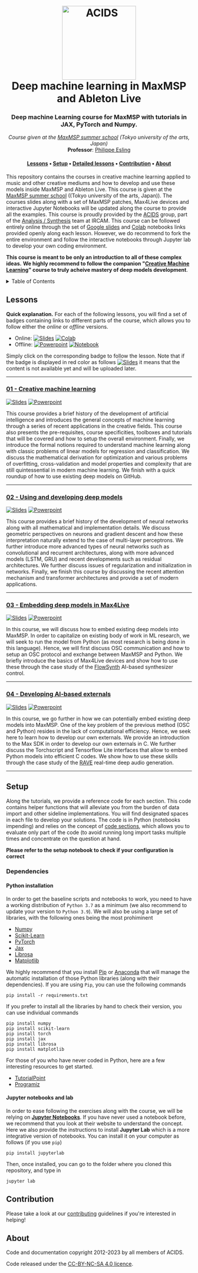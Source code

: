 <div align="center">
<h1>
  <br>
  <a href="http://acids.ircam.fr"><img src="images/logo_acids.png" alt="ACIDS" width="200"></a>
  <br>
  Deep machine learning in MaxMSP and Ableton Live
  <br>
</h1>

<h3>Deep machine Learning course for MaxMSP with tutorials in JAX, PyTorch and Numpy.</h3>


<center>
<i>Course given at the <a href="https://maxsummer2023.geidai.ac.jp/" target="_blank">MaxMSP summer school</a> (Tokyo university of the arts, Japan)</i><br/>
<b>Professor</b>: <a href="http://esling.github.io" target="_blank">Philippe Esling</a>
</center>

<h4>
  <a href="#lessons">Lessons</a> •
  <a href="#setup">Setup</a> •
  <a href="#details">Detailed lessons</a> •
  <a href="#contribution">Contribution</a> •
  <a href="#about">About</a>
</h4>
</div>

This repository contains the courses in creative machine learning applied to music and other creative mediums and how to develop and use these models inside MaxMSP and Ableton Live. 
This course is given at the [MaxMSP summer school](https://www.u-tokyo.ac.jp/en/index.html) ((Tokyo university of the arts, Japan)).
The courses slides along with a set of MaxMSP patches, Max4Live devices and interactive Jupyter Notebooks will be updated along the course to provide all the examples.
This course is proudly provided by the <a href="http://github.com/acids-ircam" target="_blank">ACIDS</a> group, part of the [Analysis / Synthesis](http://anasynth.ircam.fr/home/english) team at IRCAM.
This course can be followed entirely online through the set of [Google slides](http://slides.google.com) and [Colab](http://colab.google.com) notebooks links provided openly along each lesson.
However, we do recommend to fork the entire environment and follow the interactive notebooks through Jupyter lab to develop your
own coding environment.

**This course is meant to be only an introduction to all of these complex ideas.**
**We highly recommend to follow the companion "[Creative Machine Learning](http://www.github.com/acids-ircam/creative_ml)" course to truly acheive mastery of deep models development**.


<details>
  <summary>Table of Contents</summary>
  <ol>
    <li> <a href="#lessons">Lessons</a>
      <ul>
        <li><a href="#lessons">Machine learning</a></li>
        <li><a href="#lessons">Neural networks</a></li>
        <li><a href="#lessons">Advanced networks</a></li>
        <li><a href="#lessons">Deep learning</a></li>
        <li><a href="#lessons">Bayesian inference</a></li>
        <li><a href="#lessons">Latent models</a></li>
        <li><a href="#lessons">Approximate inference</a></li>
        <li><a href="#lessons">Variational auto-encoders and flows</a></li>
        <li><a href="#lessons">Generative adversarial networks</a></li>
        <li><a href="#lessons">Diffusion models</a></li>
      </ul>
    </li>
    <li> <a href="#details">Detailed lessons</a> </li>
    <li> <a href="#contribution">Contribution</a> </li>
    <li> <a href="#about">About</a> </li>
  </ol>
</details>


## Lessons

**Quick explanation.** For each of the following lessons, you will find a set of badges containing links to different parts of the course, which allows you to follow either the _online_ 
or _offline_ versions.

- Online:
[![Slides](https://img.shields.io/badge/Slides-online-7DA416.svg?style=flat-square&logo=googledrive)](https://docs.google.com/presentation/d/e/2PACX-1vRGy4H9JWjxK8d760O4pJT_7wfCett-rKjFV91d6jLkCHSMUntJjRA8a3r25M7_WrIDxggnjeXHdsi2/pub?start=false&loop=false&delayms=1000000&slide=id.p1) 
[![Colab](https://img.shields.io/badge/Notebook-colab-7DA416.svg?style=flat-square&logo=googlecolab)](https://colab.research.google.com/drive/1tAIsucXMqHJ0hVTYcuoUzBt69lSn86i0?usp=sharing) 
- Offline: 
[![Powerpoint](https://img.shields.io/badge/Slides-download-167DA4.svg?style=flat-square&logo=files)](00_introduction.pdf) 
[![Notebook](https://img.shields.io/badge/Notebook-download-167DA4.svg?style=flat-square&logo=jupyter)](00_setup.ipynb) 

Simply click on the corresponding badge to follow the lesson. Note that if the badge is displayed in red color as follows 
[![Slides](https://img.shields.io/badge/Slides-none-7D1616.svg?style=flat-square&logo=googledrive)]() 
it means that the content is not available yet and will be uploaded later. 

---

### [01 - Creative machine learning](https://docs.google.com/presentation/d/e/2PACX-1vT5O2dGSyQT2CTwXHM1HVDsunzskacJ6LhJBUMUbLRRg4C34krOSzqf8y75YD19QQrWfvBJypKlHd1Z/pub?start=false&loop=false&delayms=60000)

[![Slides](https://img.shields.io/badge/Slides-online-7DA416.svg?style=flat-square&logo=googledrive)](https://docs.google.com/presentation/d/e/2PACX-1vT5O2dGSyQT2CTwXHM1HVDsunzskacJ6LhJBUMUbLRRg4C34krOSzqf8y75YD19QQrWfvBJypKlHd1Z/pub?start=false&loop=false&delayms=60000) 
[![Powerpoint](https://img.shields.io/badge/Slides-download-167DA4.svg?style=flat-square&logo=files)](https://nubo.ircam.fr/index.php/s/p9HEpNy5yYWtQyy) 
    
    
This course provides a brief history of the development of artificial intelligence and introduces the general concepts of machine learning 
through a series of recent applications in the creative fields. This course also presents the pre-requisites, course specificities, toolboxes
and tutorials that will be covered and how to setup the overall environment.
Finally, we introduce the formal notions required to understand machine learning along with classic problems of linear models 
for regression and classification. We discuss the mathematical derivation for optimization and various problems of overfitting, cross-validation
and model properties and complexity that are still quintessential in modern machine learning.
We finish with a quick roundup of how to use existing deep models on GitHub.


---

### [02 - Using and developing deep models](https://docs.google.com/presentation/d/e/2PACX-1vRC4PpmQEgr0c6M7REkh_--slZA7xYXjZiS1MBjUbyUBBq-u10dDyzPoLKxlNXma4dd_YQC-JlnXOrw/pub?start=false&loop=false&delayms=60000)

[![Slides](https://img.shields.io/badge/Slides-online-7DA416.svg?style=flat-square&logo=googledrive)](https://docs.google.com/presentation/d/e/2PACX-1vRC4PpmQEgr0c6M7REkh_--slZA7xYXjZiS1MBjUbyUBBq-u10dDyzPoLKxlNXma4dd_YQC-JlnXOrw/pub?start=false&loop=false&delayms=60000) 
[![Powerpoint](https://img.shields.io/badge/Slides-download-167DA4.svg?style=flat-square&logo=files)](https://nubo.ircam.fr/index.php/s/3nsrd7TM7yzL8RL) 

This course provides a brief history of the development of neural networks along with all mathematical and implementation details. 
We discuss geometric perspectives on neurons and gradient descent and how these interpretation naturally extend to the case
of multi-layer perceptrons. We further introduce more advanced types of neural networks such as convolutional and recurrent architectures, along
with more advanced models (LSTM, GRU) and recent developments such as residual architectures.
We further discuss issues of regularization and initialization in networks.
Finally, we finish this course by discussing the recent attention mechanism and transformer architectures and
provide a set of modern applications.

---

### [03 - Embedding deep models in Max4Live](03_embedding_maxmsp.pdf)

[![Slides](https://img.shields.io/badge/Slides-online-7DA416.svg?style=flat-square&logo=googledrive)](https://docs.google.com/presentation/d/e/2PACX-1vRMJDveCOO0EkjLTf_x8usNAOcvVaGq6VdwXy3d6GKCnXFgJumYb2r27qp7RmFCmnr9P8NFxRHWnqF9/pub?start=false&loop=false&delayms=3000) 
[![Powerpoint](https://img.shields.io/badge/Slides-download-167DA4.svg?style=flat-square&logo=files)](03_advanced_networks.pdf) 

In this course, we will discuss how to embed existing deep models into MaxMSP. 
In order to capitalize on existing body of work in ML research, we will seek to run the model from Python (as most research is being done in this language).
Hence, we will first discuss OSC communication and how to setup an OSC protocol and exchange between MaxMSP and Python.
We briefly introduce the basics of Max4Live devices and show how to use these through the case study of the [FlowSynth](https://github.com/acids-ircam/flow_synthesizer) AI-based synthesizer control.

---

### [04 - Developing AI-based externals](04_deep_learning.pdf)

[![Slides](https://img.shields.io/badge/Slides-online-7DA416.svg?style=flat-square&logo=googledrive)](https://docs.google.com/presentation/d/e/2PACX-1vTbg6NR7B92Db4fqcX1JWfW3eDhaR98OqHhv_OmuICo0q_TwbqQE_iD7wAvwl4HxH-IA1Ag3bLbKQWJ/pub?start=false&loop=false&delayms=60000) 
[![Powerpoint](https://img.shields.io/badge/Slides-download-167DA4.svg?style=flat-square&logo=files)](04_deep_learning.pdf) 

In this course, we go further in how we can potentially embed existing deep models into MaxMSP. 
One of the key problem of the previous method (OSC and Python) resides in the lack of computational efficiency.
Hence, we seek here to learn how to develop our own externals. We provide an introduction to the Max SDK in order to develop our own externals in C.
We further discuss the Torchscript and Tensorflow Lite interfaces that allow to embed Python models into efficient C codes.
We show how to use these skills through the case study of the [RAVE](https://github.com/acids-ircam/rave) real-time deep audio generation.

---


## Setup

Along the tutorials, we provide a reference code for each section. 
This code contains helper functions that will alleviate you from the burden of data import and other sideline implementations. 
You will find designated spaces in each file to develop your solutions. 
The code is in Python (notebooks impending) and relies on the concept of [code sections](https://fr.mathworks.com/help/matlab/matlab_prog/run-sections-of-programs.html),
 which allows you to evaluate only part of the code (to avoid running long import tasks multiple times and concentrate on the question at hand.
 
**Please refer to the setup notebook to check if your configuration is correct**

### Dependencies

#### Python installation

In order to get the baseline scripts and notebooks to work, you need to have a working distribution of `Python 3.7` as a minimum (we also recommend to update your version to `Python 3.9`). We will also be using a large set of libraries, with the following ones being the most prohiminent

- [Numpy](https://numpy.org/)
- [Scikit-Learn](https://scikit-learn.org/)
- [PyTorch](https://pytorch.org/)
- [Jax](https://pytorch.org/)
- [Librosa](http://librosa.github.io/librosa/index.html)
- [Matplotlib](https://matplotlib.org/)

We highly recommend that you install [Pip](https://pypi.python.org/pypi/pip/) or [Anaconda](https://www.anaconda.com/download/) that will manage the automatic installation of those Python libraries (along with their dependencies). If you are using `Pip`, you can use the following commands

```
pip install -r requirements.txt
```

If you prefer to install all the libraries by hand to check their version, you can use individual commands

```
pip install numpy
pip install scikit-learn
pip install torch
pip install jax
pip install librosa
pip install matplotlib
```

For those of you who have never coded in Python, here are a few interesting resources to get started.

- [TutorialPoint](https://www.tutorialspoint.com/python/)
- [Programiz](https://www.programiz.com/python-programming)

#### Jupyter notebooks and lab

In order to ease following the exercises along with the course, we will be relying on [**Jupyter Notebooks**](https://jupyter.org/). If you have never used a notebook before, we recommend that you look at their website to understand the concept. Here we also provide the instructions to install **Jupyter Lab** which is a more integrative version of notebooks. You can install it on your computer as follows (if you use `pip`)

```
pip install jupyterlab
```

Then, once installed, you can go to the folder where you cloned this repository, and type in

```
jupyter lab
```

## Contribution

Please take a look at our [contributing](CONTRIBUTING.md) guidelines if you're interested in helping!

## About

Code and documentation copyright 2012-2023 by all members of ACIDS. 

Code released under the [CC-BY-NC-SA 4.0 licence](https://creativecommons.org/licenses/by-nc-sa/4.0/).
